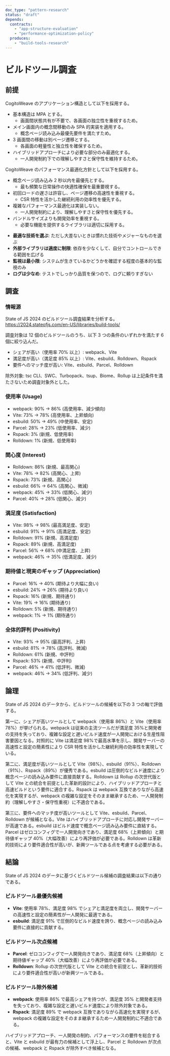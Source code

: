 ```yaml
---
doc_type: "pattern-research"
status: "draft"
depends:
  contracts:
    - "app-structure-evaluation"
    - "performance-optimization-policy"
  produces:
    - "build-tools-research"
---
```


# ビルドツール調査

## 前提

<!-- PREMISE_BEGIN: app-structure-evaluation -->

CogitoWeave のアプリケーション構造として以下を採用する。

- 基本構造は MPA とする。
  - 画面間状態共有が不要で、各画面の独立性を重視するため。
- メイン画面内の概念間移動のみ SPA 的実装を適用する。
  - 概念ページ読み込み最優先要件を満たすため。
- 3 画面間の移動は別ページ遷移とする。
  - 各画面の軽量性と独立性を確保するため。
- ハイブリッドアプローチにより必要な部分のみ最適化する。
  - 一人開発制約下での理解しやすさと保守性を維持するため。

<!-- PREMISE_END: app-structure-evaluation -->

<!-- PREMISE_BEGIN: performance-optimization-policy -->

CogitoWeave のパフォーマンス最適化方針として以下を採用する。

- 概念ページ読み込み 2 秒以内を最優先とする。
  - 最も頻繁な日常操作の快適性確保を最重要視する。
- 初回ロードの遅さは許容し、ページ遷移の高速性を重視する。
  - CSR 特性を活かした継続利用の効率性を優先する。
- 複雑なパフォーマンス最適化は実装しない。
  - 一人開発制約により、理解しやすさと保守性を優先する。
- バンドルサイズよりも開発効率を重視する。
  - 必要な機能を提供するライブラリは適切に採用する。

<!-- PREMISE_END: performance-optimization-policy -->

<!-- REFERENCE_BEGIN: technology-selection-criteria -->

- **最適な技術を選ぶ**: ただし大差ないときは慣れた技術やメジャーなものを選ぶ
- **外部ライブラリは適度に制限**: 依存を少なくして、自分でコントロールできる範囲を広げる
- **監視は最小限**: システムが生きているかどうかを確認する程度の基本的な監視のみ
- **ログは少なめ**: テストでしっかり品質を保つので、ログに頼りすぎない

<!-- REFERENCE_END: technology-selection-criteria -->

## 調査

### 情報源

State of JS 2024 のビルドツール調査結果を分析する。
<https://2024.stateofjs.com/en-US/libraries/build-tools/>

調査対象は 12 個のビルドツールのうち、以下 3 つの条件のいずれかを満たす 6 個に絞り込んだ。

- シェアが高い（使用率 70% 以上）: webpack、Vite
- 満足度が高い（満足度 85% 以上）: Vite、esbuild、Rolldown、Rspack
- 要件へのマッチ度が高い: Vite、esbuild、Parcel、Rolldown

除外対象: tsc CLI、SWC、Turbopack、tsup、Biome、Rollup は上記条件を満たさないため調査対象外とした。

### 使用率 (Usage)

- webpack: 90% → 86% (高使用率、減少傾向)
- Vite: 73% → 78% (高使用率、上昇傾向)
- esbuild: 50% → 49% (中使用率、安定)
- Parcel: 28% → 23% (低使用率、減少)
- Rspack: 3% (新規、低使用率)
- Rolldown: 1% (新規、低使用率)

### 関心度 (Interest)

- Rolldown: 86% (新規、最高関心)
- Vite: 78% → 82% (高関心、上昇)
- Rspack: 73% (新規、高関心)
- esbuild: 66% → 64% (高関心、微減)
- webpack: 45% → 33% (低関心、減少)
- Parcel: 40% → 28% (低関心、減少)

### 満足度 (Satisfaction)

- Vite: 98% → 98% (最高満足度、安定)
- esbuild: 91% → 91% (高満足度、安定)
- Rolldown: 91% (新規、高満足度)
- Rspack: 89% (新規、高満足度)
- Parcel: 56% → 68% (中満足度、上昇)
- webpack: 46% → 35% (低満足度、減少)

### 期待値と現実のギャップ (Appreciation)

- Parcel: 16% → 40% (期待より大幅に良い)
- esbuild: 24% → 26% (期待より良い)
- Rspack: 16% (新規、期待通り)
- Vite: 19% → 16% (期待通り)
- Rolldown: 5% (新規、期待通り)
- webpack: 1% → 1% (期待通り)

### 全体的評判 (Positivity)

- Vite: 93% → 95% (最高評判、上昇)
- esbuild: 81% → 78% (高評判、微減)
- Rolldown: 61% (新規、中評判)
- Rspack: 53% (新規、中評判)
- Parcel: 46% → 41% (低評判、微減)
- webpack: 46% → 34% (低評判、減少)

## 論理

State of JS 2024 のデータから、ビルドツールの候補を以下の 3 つの軸で評価する。

第一に、シェアが高いツールとして webpack（使用率 86%）と Vite（使用率 78%）が挙げられる。webpack は従来の主流ツールだが満足度 35%と開発者の支持を失っており、複雑な設定と遅いビルド速度が一人開発における生産性阻害要因となる。対照的に Vite は満足度 98%で最高水準を示し、開発サーバーの高速性と設定の簡素性により CSR 特性を活かした継続利用の効率性を実現している。

第二に、満足度が高いツールとして Vite（98%）、esbuild（91%）、Rolldown（91%）、Rspack（89%）が優秀である。esbuild は圧倒的なビルド速度により概念ページの読み込み要件に直接貢献する。Rolldown は Rollup の次世代版として Vite との統合を前提とした革新的設計により、ハイブリッドアプローチと高速ビルドという要件に適合する。Rspack は webpack 互換でありながら高速化を実現するが、webpack の複雑な設定をそのまま継承するため、一人開発制約（理解しやすさ・保守性重視）に不適合である。

第三に、要件へのマッチ度が高いツールとして Vite、esbuild、Parcel、Rolldown が候補となる。Vite はハイブリッドアプローチに対応し開発サーバーが高速である。esbuild はビルド速度で概念ページ読み込み要件に直結する。Parcel はゼロコンフィグで一人開発向きであり、満足度 68%（上昇傾向）と期待値ギャップ 40%（大幅改善）により再評価が必要である。Rolldown は革新的技術により要件適合性が高いが、新興ツールである点を考慮する必要がある。

## 結論

<!-- GLOBAL_CONCLUSION_BEGIN: build-tools-research -->

State of JS 2024 のデータに基づくビルドツール候補の調査結果は以下の通りである。

### ビルドツール最優先候補

- **Vite**: 使用率 78%、満足度 98% でシェアと満足度を両立し、開発サーバーの高速性と設定の簡素性が一人開発に最適である。
- **esbuild**: 満足度 91% で圧倒的なビルド速度を誇り、概念ページの読み込み要件に直接的に貢献する。

### ビルドツール次点候補

- **Parcel**: ゼロコンフィグで一人開発向きであり、満足度 68%（上昇傾向）と期待値ギャップ 40%（大幅改善）により再評価が必要である。
- **Rolldown**: Rollup の次世代版として Vite との統合を前提とし、革新的技術により要件適合性が高いが新興ツールである。

### ビルドツール除外候補

- **webpack**: 使用率 86% で最高シェアを持つが、満足度 35% と開発者支持を失っており、複雑な設定と遅いビルド速度により除外対象である。
- **Rspack**: 満足度 89% で webpack 互換でありながら高速化を実現するが、webpack の複雑な設定をそのまま継承するため一人開発制約に不適合である。

ハイブリッドアプローチ、一人開発の制約、パフォーマンスの要件を総合すると、Vite と esbuild が最有力の候補として浮上し、Parcel と Rolldown が次点の候補、webpack と Rspack が除外すべき候補となる。

<!-- GLOBAL_CONCLUSION_END: build-tools-research -->
